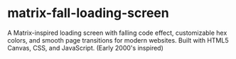 # matrix-fall-loading-screen
A Matrix-inspired loading screen with falling code effect, customizable hex colors, and smooth page transitions for modern websites. Built with HTML5 Canvas, CSS, and JavaScript. (Early 2000's inspired)
